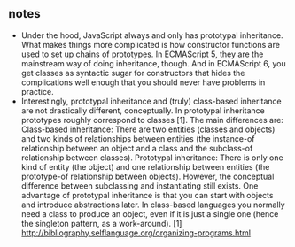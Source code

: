 #
## notes
- Under the hood, JavaScript always and only has prototypal inheritance. What makes things more complicated is how constructor functions are used to set up chains of prototypes. In ECMAScript 5, they are the mainstream way of doing inheritance, though. And in ECMAScript 6, you get classes as syntactic sugar for constructors that hides the complications well enough that you should never have problems in practice.
- Interestingly, prototypal inheritance and (truly) class-based inheritance are not drastically different, conceptually. In prototypal inheritance prototypes roughly correspond to classes [1]. The main differences are:
Class-based inheritance: There are two entities (classes and objects) and two kinds of relationships between entities (the instance-of relationship between an object and a class and the subclass-of relationship between classes).
Prototypal inheritance: There is only one kind of entity (the object) and one relationship between entities (the prototype-of relationship between objects). However, the conceptual difference between subclassing and instantiating still exists. One advantage of prototypal inheritance is that you can start with objects and introduce abstractions later. In class-based languages you normally need a class to produce an object, even if it is just a single one (hence the singleton pattern, as a work-around).
[1] http://bibliography.selflanguage.org/organizing-programs.html


